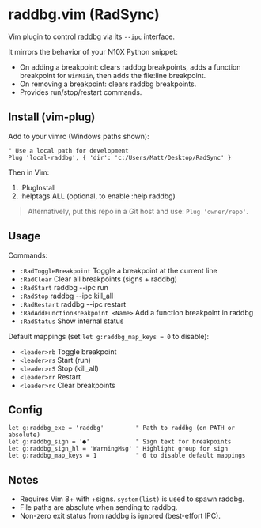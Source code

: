 # raddbg.vim (RadSync)

Vim plugin to control [raddbg](https://github.com/RedBox13/raddbg) via its `--ipc` interface.

It mirrors the behavior of your N10X Python snippet:
- On adding a breakpoint: clears raddbg breakpoints, adds a function breakpoint for `WinMain`, then adds the file:line breakpoint.
- On removing a breakpoint: clears raddbg breakpoints.
- Provides run/stop/restart commands.

## Install (vim-plug)

Add to your vimrc (Windows paths shown):

```vim
" Use a local path for development
Plug 'local-raddbg', { 'dir': 'c:/Users/Matt/Desktop/RadSync' }
```

Then in Vim:

1. :PlugInstall
2. :helptags ALL  (optional, to enable :help raddbg)

> Alternatively, put this repo in a Git host and use: `Plug 'owner/repo'`.

## Usage

Commands:
- `:RadToggleBreakpoint`  Toggle a breakpoint at the current line
- `:RadClear`             Clear all breakpoints (signs + raddbg)
- `:RadStart`             raddbg --ipc run
- `:RadStop`              raddbg --ipc kill_all
- `:RadRestart`           raddbg --ipc restart
- `:RadAddFunctionBreakpoint <Name>`  Add a function breakpoint in raddbg
- `:RadStatus`            Show internal status

Default mappings (set `let g:raddbg_map_keys = 0` to disable):
- `<leader>rb`  Toggle breakpoint
- `<leader>rs`  Start (run)
- `<leader>rS`  Stop (kill_all)
- `<leader>rr`  Restart
- `<leader>rc`  Clear breakpoints

## Config

```vim
let g:raddbg_exe = 'raddbg'         " Path to raddbg (on PATH or absolute)
let g:raddbg_sign = '●'             " Sign text for breakpoints
let g:raddbg_sign_hl = 'WarningMsg' " Highlight group for sign
let g:raddbg_map_keys = 1           " 0 to disable default mappings
```

## Notes

- Requires Vim 8+ with +signs. `system(list)` is used to spawn raddbg.
- File paths are absolute when sending to raddbg.
- Non-zero exit status from raddbg is ignored (best-effort IPC).
